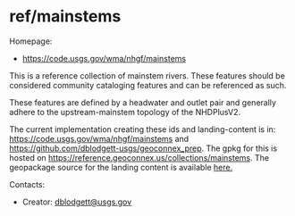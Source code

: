ref/mainstems
===

Homepage:
* https://code.usgs.gov/wma/nhgf/mainstems

This is a reference collection of mainstem rivers. These features should be considered community cataloging features and can be referenced as such.

These features are defined by a headwater and outlet pair and generally adhere
 to the upstream-mainstem topology of the NHDPlusV2.

The current implementation creating these ids and landing-content is in: https://code.usgs.gov/wma/nhgf/mainstems and https://github.com/dblodgett-usgs/geoconnex_prep. The gpkg for this is hosted on https://reference.geoconnex.us/collections/mainstems. The geopackage source for the landing content is available [here.](https://www.hydroshare.org/resource/3295a17b4cc24d34bd6a5c5aaf753c50/data/contents/mainstems.gpkg)

Contacts:
* Creator: <dblodgett@usgs.gov>
